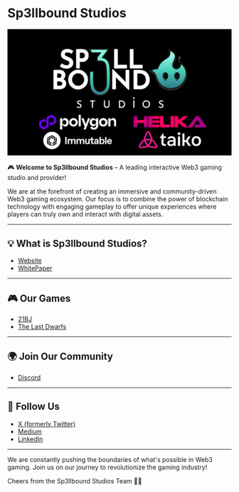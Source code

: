 # Sp3llbound Studios

![Sp3llbound Studios Partners](https://github.com/21BJ/21BJ/blob/main/PARTNERS%20GIF%20%20(1).png)

🎮 **Welcome to Sp3llbound Studios** – A leading interactive Web3 gaming studio and provider!

We are at the forefront of creating an immersive and community-driven Web3 gaming ecosystem. Our focus is to combine the power of blockchain technology with engaging gameplay to offer unique experiences where players can truly own and interact with digital assets.

---

## 💡 What is Sp3llbound Studios?

- [Website](https://www.sp3llboundstudios.com/)
- [WhitePaper](https://whitepaper.sp3llboundstudios.com/)

---

## 🎮 Our Games
- [21BJ](https://linktr.ee/21bj.io)
- [The Last Dwarfs](http://linktr.ee/thelastdwarfs)

---

## 🌍 Join Our Community
- [Discord](http://discord.gg/sp3llbound)

---

## 📱 Follow Us
- [X (formerly Twitter)](https://x.com/Sp3ll_Bound_)
- [Medium](https://medium.com/@sp3llboundstudios)
- [LinkedIn](https://www.linkedin.com/company/sp3llbound-studios/)

---

We are constantly pushing the boundaries of what's possible in Web3 gaming. Join us on our journey to revolutionize the gaming industry!

Cheers from the Sp3llbound Studios Team 🧙‍♂️
